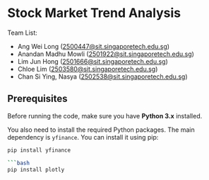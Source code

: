 # Stock Market Trend Analysis 

Team List:
* Ang Wei Long (2500447@sit.singaporetech.edu.sg)
* Anandan Madhu Mowli (2501922@sit.singaporetech.edu.sg)
* Lim Jun Hong (2501666@sit.singaporetech.edu.sg)
* Chloe Lim (2503580@sit.singaporetech.edu.sg)
* Chan Si Ying, Nasya (2502538@sit.singaporetech.edu.sg)

## **Prerequisites**

Before running the code, make sure you have **Python 3.x** installed.

You also need to install the required Python packages. The main dependency is `yfinance`. You can install it using pip:

```bash
pip install yfinance

```bash
pip install plotly
